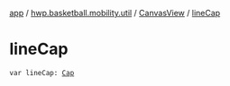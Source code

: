 [app](../../index.md) / [hwp.basketball.mobility.util](../index.md) / [CanvasView](index.md) / [lineCap](.)

# lineCap

`var lineCap: `[`Cap`](https://developer.android.com/reference/android/graphics/Paint/Cap.html)